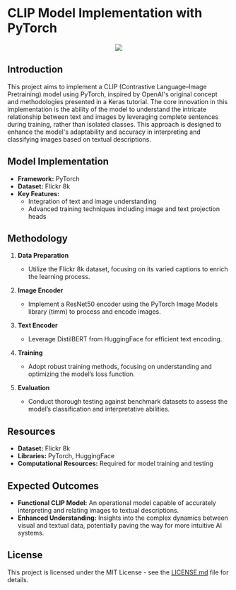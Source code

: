 # CLIP Model Implementation with PyTorch

<div align="center">
  <img src=![image](https://github.com/aliasgerovs/torchlip/assets/49990436/6ff1b6c8-8527-447a-a256-8b4b8753f9bf)>
</div>

## Introduction

This project aims to implement a CLIP (Contrastive Language–Image Pretraining) model using PyTorch, inspired by OpenAI's original concept and methodologies presented in a Keras tutorial. The core innovation in this implementation is the ability of the model to understand the intricate relationship between text and images by leveraging complete sentences during training, rather than isolated classes. This approach is designed to enhance the model's adaptability and accuracy in interpreting and classifying images based on textual descriptions.

## Model Implementation

- **Framework:** PyTorch
- **Dataset:** Flickr 8k
- **Key Features:** 
  - Integration of text and image understanding
  - Advanced training techniques including image and text projection heads

## Methodology

1. **Data Preparation**
   - Utilize the Flickr 8k dataset, focusing on its varied captions to enrich the learning process.

2. **Image Encoder**
   - Implement a ResNet50 encoder using the PyTorch Image Models library (timm) to process and encode images.

3. **Text Encoder**
   - Leverage DistilBERT from HuggingFace for efficient text encoding.

4. **Training**
   - Adopt robust training methods, focusing on understanding and optimizing the model’s loss function.

5. **Evaluation**
   - Conduct thorough testing against benchmark datasets to assess the model’s classification and interpretative abilities.

## Resources

- **Dataset:** Flickr 8k
- **Libraries:** PyTorch, HuggingFace
- **Computational Resources:** Required for model training and testing

## Expected Outcomes

- **Functional CLIP Model:** An operational model capable of accurately interpreting and relating images to textual descriptions.
- **Enhanced Understanding:** Insights into the complex dynamics between visual and textual data, potentially paving the way for more intuitive AI systems.

## License

This project is licensed under the MIT License - see the [LICENSE.md](LICENSE.md) file for details.
